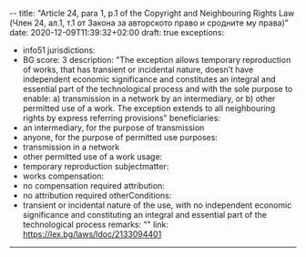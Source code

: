 --
title: "Article 24, para 1, p.1 of the Copyright and Neighbouring Rights Law (Член 24, ал.1, т.1 от Закона за авторското право и сродните му права)"
date: 2020-12-09T11:39:32+02:00 
draft: true
exceptions:
- info51
jurisdictions:
- BG
score: 3
description: "The exception allows temporary reproduction of works, that has transient or incidental nature, doesn’t have independent economic significance and constitutes an integral and essential part of the technological process and with the sole purpose to enable: a) transmission in a network by an intermediary, or b) other permitted use of a work. The exception extends to all neighbouring rights by express referring provisions" 
beneficiaries:
- an intermediary, for the purpose of transmission
- anyone, for the purpose of permitted use
purposes: 
- transmission in a network
- other permitted use of a work
usage:
- temporary reproduction
subjectmatter:
- works
compensation:
- no compensation required
attribution: 
- no attribution required
otherConditions: 
- transient or incidental nature of the use, with no independent economic significance and constituting an integral and essential part of the technological process
remarks: ""
link: https://lex.bg/laws/ldoc/2133094401
---
